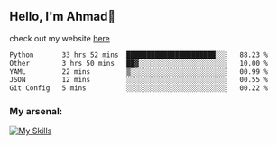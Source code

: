 
## Hello, I'm Ahmad👋

check out my website [here](https://ahmadalwi.com/)

<!--START_SECTION:waka-->

```txt
Python       33 hrs 52 mins  ██████████████████████░░░   88.23 %
Other        3 hrs 50 mins   ██▓░░░░░░░░░░░░░░░░░░░░░░   10.00 %
YAML         22 mins         ▒░░░░░░░░░░░░░░░░░░░░░░░░   00.99 %
JSON         12 mins         ░░░░░░░░░░░░░░░░░░░░░░░░░   00.55 %
Git Config   5 mins          ░░░░░░░░░░░░░░░░░░░░░░░░░   00.22 %
```

<!--END_SECTION:waka-->

### My arsenal:

[![My Skills](https://skillicons.dev/icons?i=js,ts,py,go,react,nextjs,svelte,nodejs,django,tailwind,html,css,sass,firebase,mongodb,postgres,mysql,redis,git,github,docker,vscode,figma,godot)](https://skillicons.dev)

